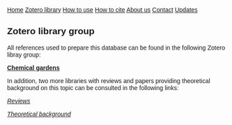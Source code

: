 <html>
<head>
<meta name="viewport" content="width=device-width, initial-scale=1">
<style>
body {
  margin: 0;
  font-family: Arial, Helvetica, sans-serif;
}

.topnav {
  overflow: hidden;
  background-color: #333;
}

.topnav a {
  float: left;
  color: #f2f2f2;
  text-align: center;
  padding: 14px 16px;
  text-decoration: none;
  font-size: 17px;
}

.topnav a:hover {
  background-color: #ddd;
  color: black;
}

.topnav a.active {
  background-color: royalblue;
  color: white;
}
</style>
</head>
<body>

<div class="topnav">
  <a href="https://cpimentelguerra.com/new-chemDB/">Home</a>
  <a class="active" href="https://cpimentelguerra.com/new-chemDB/zotero">Zotero library</a>
  <a href="https://cpimentelguerra.com/new-chemDB/howtouse">How to use</a>
  <a href="https://cpimentelguerra.com/new-chemDB/howtocite">How to cite</a>
  <a href="https://cpimentelguerra.com/new-chemDB/about">About us</a>
  <a href="https://cpimentelguerra.com/new-chemDB/contact">Contact</a>
  <a href="https://cpimentelguerra.com/new-chemDB/updates">Updates</a>
</div>

</body>
</html>

## Zotero library group

All references used to prepare this database can be found in the following Zotero libray group:

[**Chemical gardens**](https://www.zotero.org/groups/3915735/chemical_garden_database/collections/W6HT9794)

In addition, two more libraries with reviews and papers providing theoretical background on this topic can be consulted in the following links:

[*Reviews*](https://www.zotero.org/groups/3915735/chemical_garden_database/collections/HMWUCWJH)

[*Theoretical background*](https://www.zotero.org/groups/3915735/chemical_garden_database/collections/HRIDJWUH)
